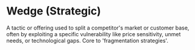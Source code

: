 # Wedge (Strategic)

A tactic or offering used to split a competitor's market or customer base, often by exploiting a specific vulnerability like price sensitivity, unmet needs, or technological gaps. Core to 'fragmentation strategies'.
